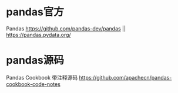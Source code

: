 
# pandas官方

Pandas https://github.com/pandas-dev/pandas || https://pandas.pydata.org/

# pandas源码

Pandas Cookbook 带注释源码 https://github.com/apachecn/pandas-cookbook-code-notes
